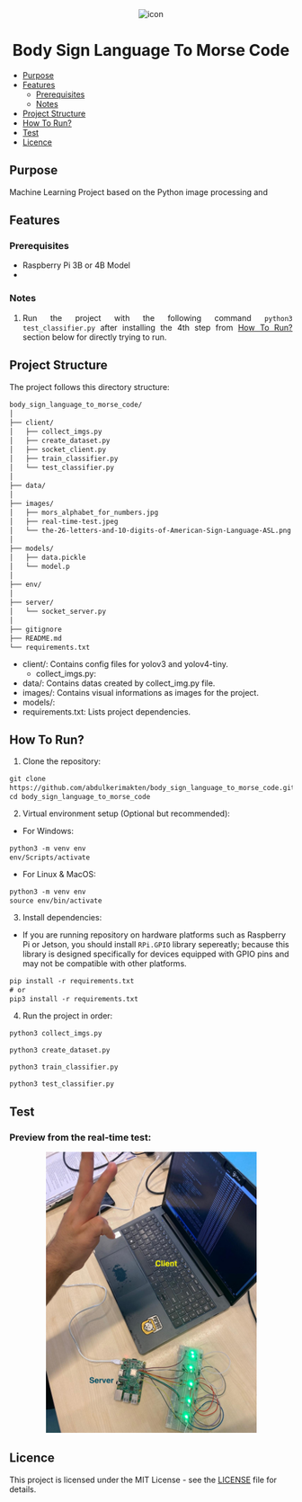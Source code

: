 <div align="center">
<img src="https://cdn-icons-png.flaticon.com/512/9626/9626716.png" width="150" height="150" alt="icon">
</div>

<h1 align="center">Body Sign Language To Morse Code</h1>

* [Purpose](#purpose)
* [Features](#features)
    * [Prerequisites](#prerequisites)
    * [Notes](#notes)
* [Project Structure](#project-structure)
* [How To Run?](#how-to-run)
* [Test](#test)
* [Licence](#licence)

## Purpose
<div align="justify">

Machine Learning Project based on the Python image processing and 


## Features
### Prerequisites
* Raspberry Pi 3B or 4B Model
* 

### Notes
1. Run the project with the following command `python3 test_classifier.py` after installing the 4th step from [How To Run?](#how-to-run) section below for directly trying to run.

</div>


## Project Structure

The project follows this directory structure:

```
body_sign_language_to_morse_code/
│
├── client/
│   ├── collect_imgs.py
│   ├── create_dataset.py
│   ├── socket_client.py
│   ├── train_classifier.py
│   └── test_classifier.py
│
├── data/
│
├── images/
│   ├── mors_alphabet_for_numbers.jpg
│   ├── real-time-test.jpeg
│   └── the-26-letters-and-10-digits-of-American-Sign-Language-ASL.png
│
├── models/
│   ├── data.pickle
│   └── model.p
│
├── env/
│
├── server/
│   └── socket_server.py
│
├── gitignore
├── README.md
└── requirements.txt
```

- client/: Contains config files for yolov3 and yolov4-tiny.
    - collect_imgs.py:
- data/: Contains datas created by collect_img.py file.
- images/: Contains visual informations as images for the project.
- models/:
- requirements.txt: Lists project dependencies.


## How To Run?
1. Clone the repository:
```
git clone https://github.com/abdulkerimakten/body_sign_language_to_morse_code.git
cd body_sign_language_to_morse_code
```

2. Virtual environment setup (Optional but recommended):

- For Windows:
```
python3 -m venv env
env/Scripts/activate
```

- For Linux & MacOS:
```
python3 -m venv env
source env/bin/activate
```

3. Install dependencies:

- If you are running repository on hardware platforms such as Raspberry Pi or Jetson, you should install `RPi.GPIO` library sepereatly; because this library is designed specifically for devices equipped with GPIO pins and may not be compatible with other platforms.

```
pip install -r requirements.txt
# or
pip3 install -r requirements.txt
```

4. Run the project in order:
```
python3 collect_imgs.py
```

```
python3 create_dataset.py
```

```
python3 train_classifier.py
```

```
python3 test_classifier.py
```


## Test
### Preview from the real-time test:

<div align="center">
    <img src="/images/real-time-test.jpeg" weight="auto" height="500" alt="preview">
</div>

## Licence

This project is licensed under the MIT License - see the [LICENSE](https://github.com/abdulkerimakten/body_sign_language_to_morse_code?tab=MIT-1-ov-file#readme) file for details.
